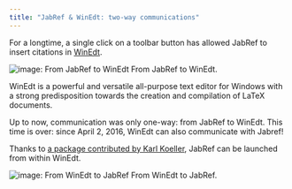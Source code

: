 ```yaml
---
title: "JabRef & WinEdt: two-way communications"
---
```


For a longtime, a single click on a toolbar button has allowed JabRef to insert citations in [WinEdt](https://www.winedt.com).

![image: From JabRef to WinEdt](/img/JabRef-WinEdt.png)
From JabRef to WinEdt.

WinEdt is a powerful and versatile all-purpose text editor for Windows with a strong predisposition towards the creation and compilation of LaTeX documents.

Up to now, communication was only one-way: from JabRef to WinEdt.
This time is over: since April 2, 2016, WinEdt can also communicate with Jabref!

Thanks to [a package contributed by Karl Koeller](https://www.winedt.org/config/menus/JabRef.html),
JabRef can be launched from within WinEdt.

![image: From WinEdt to JabRef](/img/WinEdt-JabRef.png)
From WinEdt to JabRef.
